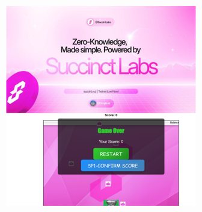 ![Oyun Ekran Görüntüsü](https://github.com/sezaras85/falling-object-game/blob/main/succinct%20pic.jpg?raw=true)
![Oyun Ekran Görüntüsü](https://github.com/sezaras85/falling-object-game/blob/main/game2.png?raw=true)

